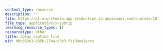 ```yaml
---
content_type: resource
description: ''
file: https://ol-ocw-studio-app-production.s3.amazonaws.com/courses/18-06sc-linear-algebra-fall-2011/0bc65383865b274495b3f1180e01eccc_2IdtqGM6KWU.srt
file_type: application/x-subrip
learning_resource_types: []
resourcetype: Other
title: 3play caption file
uid: 0bc65383-865b-2744-95b3-f1180e01eccc
---
```

